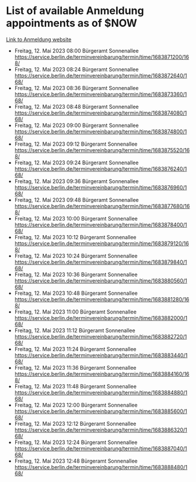 # List of available Anmeldung appointments as of $NOW
[Link to Anmeldung website](https://service.berlin.de/terminvereinbarung/termin/tag.php?termin=1&anliegen[]=120686&dienstleisterlist=122210,122217,327316,122219,327312,122227,327314,122231,327346,122243,327348,122254,122252,329742,122260,329745,122262,329748,122271,327278,122273,327274,122277,327276,330436,122280,327294,122282,327290,122284,327292,122291,327270,122285,327266,122286,327264,122296,327268,150230,329760,122297,327286,122294,327284,122312,329763,122314,329775,122304,327330,122311,327334,122309,327332,317869,122281,327352,122279,329772,122283,122276,327324,122274,327326,122267,329766,122246,327318,122251,327320,122257,327322,122208,327298,122226,327300&herkunft=http%3A%2F%2Fservice.berlin.de%2Fdienstleistung%2F120686%2F)
- Freitag, 12. Mai 2023 08:00 Bürgeramt Sonnenallee https://service.berlin.de/terminvereinbarung/termin/time/1683871200/168/
- Freitag, 12. Mai 2023 08:24 Bürgeramt Sonnenallee https://service.berlin.de/terminvereinbarung/termin/time/1683872640/168/
- Freitag, 12. Mai 2023 08:36 Bürgeramt Sonnenallee https://service.berlin.de/terminvereinbarung/termin/time/1683873360/168/
- Freitag, 12. Mai 2023 08:48 Bürgeramt Sonnenallee https://service.berlin.de/terminvereinbarung/termin/time/1683874080/168/
- Freitag, 12. Mai 2023 09:00 Bürgeramt Sonnenallee https://service.berlin.de/terminvereinbarung/termin/time/1683874800/168/
- Freitag, 12. Mai 2023 09:12 Bürgeramt Sonnenallee https://service.berlin.de/terminvereinbarung/termin/time/1683875520/168/
- Freitag, 12. Mai 2023 09:24 Bürgeramt Sonnenallee https://service.berlin.de/terminvereinbarung/termin/time/1683876240/168/
- Freitag, 12. Mai 2023 09:36 Bürgeramt Sonnenallee https://service.berlin.de/terminvereinbarung/termin/time/1683876960/168/
- Freitag, 12. Mai 2023 09:48 Bürgeramt Sonnenallee https://service.berlin.de/terminvereinbarung/termin/time/1683877680/168/
- Freitag, 12. Mai 2023 10:00 Bürgeramt Sonnenallee https://service.berlin.de/terminvereinbarung/termin/time/1683878400/168/
- Freitag, 12. Mai 2023 10:12 Bürgeramt Sonnenallee https://service.berlin.de/terminvereinbarung/termin/time/1683879120/168/
- Freitag, 12. Mai 2023 10:24 Bürgeramt Sonnenallee https://service.berlin.de/terminvereinbarung/termin/time/1683879840/168/
- Freitag, 12. Mai 2023 10:36 Bürgeramt Sonnenallee https://service.berlin.de/terminvereinbarung/termin/time/1683880560/168/
- Freitag, 12. Mai 2023 10:48 Bürgeramt Sonnenallee https://service.berlin.de/terminvereinbarung/termin/time/1683881280/168/
- Freitag, 12. Mai 2023 11:00 Bürgeramt Sonnenallee https://service.berlin.de/terminvereinbarung/termin/time/1683882000/168/
- Freitag, 12. Mai 2023 11:12 Bürgeramt Sonnenallee https://service.berlin.de/terminvereinbarung/termin/time/1683882720/168/
- Freitag, 12. Mai 2023 11:24 Bürgeramt Sonnenallee https://service.berlin.de/terminvereinbarung/termin/time/1683883440/168/
- Freitag, 12. Mai 2023 11:36 Bürgeramt Sonnenallee https://service.berlin.de/terminvereinbarung/termin/time/1683884160/168/
- Freitag, 12. Mai 2023 11:48 Bürgeramt Sonnenallee https://service.berlin.de/terminvereinbarung/termin/time/1683884880/168/
- Freitag, 12. Mai 2023 12:00 Bürgeramt Sonnenallee https://service.berlin.de/terminvereinbarung/termin/time/1683885600/168/
- Freitag, 12. Mai 2023 12:12 Bürgeramt Sonnenallee https://service.berlin.de/terminvereinbarung/termin/time/1683886320/168/
- Freitag, 12. Mai 2023 12:24 Bürgeramt Sonnenallee https://service.berlin.de/terminvereinbarung/termin/time/1683887040/168/
- Freitag, 12. Mai 2023 12:48 Bürgeramt Sonnenallee https://service.berlin.de/terminvereinbarung/termin/time/1683888480/168/
